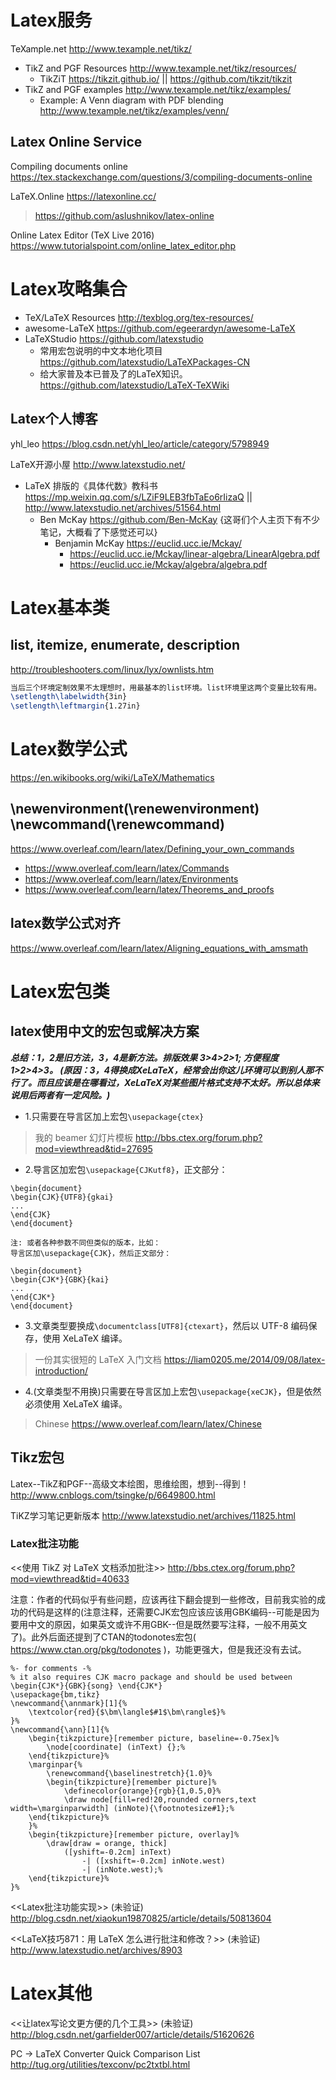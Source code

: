
# Latex服务

TeXample.net http://www.texample.net/tikz/
- TikZ and PGF Resources http://www.texample.net/tikz/resources/
  * TikZiT https://tikzit.github.io/ || https://github.com/tikzit/tikzit
- TikZ and PGF examples http://www.texample.net/tikz/examples/
  * Example: A Venn diagram with PDF blending http://www.texample.net/tikz/examples/venn/

## Latex Online Service

Compiling documents online https://tex.stackexchange.com/questions/3/compiling-documents-online

LaTeX.Online https://latexonline.cc/
> https://github.com/aslushnikov/latex-online

Online Latex Editor (TeX Live 2016) https://www.tutorialspoint.com/online_latex_editor.php

# Latex攻略集合

- TeX/LaTeX Resources http://texblog.org/tex-resources/
- awesome-LaTeX https://github.com/egeerardyn/awesome-LaTeX
- LaTeXStudio https://github.com/latexstudio
  - 常用宏包说明的中文本地化项目 https://github.com/latexstudio/LaTeXPackages-CN
  - 给大家普及本已普及了的LaTeX知识。 https://github.com/latexstudio/LaTeX-TeXWiki 
  
## Latex个人博客

yhl_leo https://blog.csdn.net/yhl_leo/article/category/5798949

LaTeX开源小屋 http://www.latexstudio.net/
- LaTeX 排版的《具体代数》教科书 https://mp.weixin.qq.com/s/LZiF9LEB3fbTaEo6rIizaQ || http://www.latexstudio.net/archives/51564.html
  * Ben McKay https://github.com/Ben-McKay {这哥们个人主页下有不少笔记，大概看了下感觉还可以}
    + Benjamin McKay https://euclid.ucc.ie/Mckay/
      - https://euclid.ucc.ie/Mckay/linear-algebra/LinearAlgebra.pdf
      - https://euclid.ucc.ie/Mckay/algebra/algebra.pdf

# Latex基本类

## list, itemize, enumerate, description

http://troubleshooters.com/linux/lyx/ownlists.htm

```latex
当后三个环境定制效果不太理想时，用最基本的list环境。list环境里这两个变量比较有用。
\setlength\labelwidth{3in}
\setlength\leftmargin{1.27in}
```

# Latex数学公式

https://en.wikibooks.org/wiki/LaTeX/Mathematics

## \newenvironment(\renewenvironment) \newcommand(\renewcommand)

https://www.overleaf.com/learn/latex/Defining_your_own_commands
- https://www.overleaf.com/learn/latex/Commands
- https://www.overleaf.com/learn/latex/Environments
- https://www.overleaf.com/learn/latex/Theorems_and_proofs

## latex数学公式对齐

https://www.overleaf.com/learn/latex/Aligning_equations_with_amsmath



# Latex宏包类

## latex使用中文的宏包或解决方案

***总结：1，2是旧方法，3，4是新方法。排版效果 3>4>2>1; 方便程度 1>2>4>3。
(原因：3，4得换成XeLaTeX，经常会出你这儿环境可以到别人那不行了。而且应该是在哪看过，XeLaTeX对某些图片格式支持不太好。所以总体来说用后两者有一定风险。)***

- 1.只需要在导言区加上宏包`\usepackage{ctex}`
> 我的 beamer 幻灯片模板 http://bbs.ctex.org/forum.php?mod=viewthread&tid=27695
- 2.导言区加宏包`\usepackage{CJKutf8}`，正文部分：
```
\begin{document}
\begin{CJK}{UTF8}{gkai}
...
\end{CJK}
\end{document}

注: 或者各种参数不同但类似的版本，比如：
导言区加\usepackage{CJK}，然后正文部分：

\begin{document}
\begin{CJK*}{GBK}{kai}
...
\end{CJK*}
\end{document}
```
- 3.文章类型要换成`\documentclass[UTF8]{ctexart}`，然后以 UTF-8 编码保存，使用 XeLaTeX 编译。
> 一份其实很短的 LaTeX 入门文档 https://liam0205.me/2014/09/08/latex-introduction/
- 4.(文章类型不用换)只需要在导言区加上宏包`\usepackage{xeCJK}`，但是依然必须使用 XeLaTeX 编译。
> Chinese https://www.overleaf.com/learn/latex/Chinese


## Tikz宏包

Latex--TikZ和PGF--高级文本绘图，思维绘图，想到--得到！ http://www.cnblogs.com/tsingke/p/6649800.html

TiKZ学习笔记更新版本 http://www.latexstudio.net/archives/11825.html

### Latex批注功能

<<使用 TikZ 对 LaTeX 文档添加批注>>
http://bbs.ctex.org/forum.php?mod=viewthread&tid=40633

注意：作者的代码似乎有些问题，应该再往下翻会提到一些修改，目前我实验的成功的代码是这样的(注意注释，还需要CJK宏包应该应该用GBK编码--可能是因为要用中文的原因，如果英文或许不用GBK--但是既然要写注释，一般不用英文了)。此外后面还提到了CTAN的todonotes宏包( https://www.ctan.org/pkg/todonotes )，功能更强大，但是我还没有去试。

```
%- for comments -% 
% it also requires CJK macro package and should be used between \begin{CJK*}{GBK}{song} \end{CJK*}
\usepackage{bm,tikz}
\newcommand{\annmark}[1]{%
    \textcolor{red}{$\bm\langle$#1$\bm\rangle$}%
}%
\newcommand{\ann}[1]{%
    \begin{tikzpicture}[remember picture, baseline=-0.75ex]%
        \node[coordinate] (inText) {};%
    \end{tikzpicture}%
    \marginpar{%
        \renewcommand{\baselinestretch}{1.0}%
        \begin{tikzpicture}[remember picture]%
            \definecolor{orange}{rgb}{1,0.5,0}%
            \draw node[fill=red!20,rounded corners,text width=\marginparwidth] (inNote){\footnotesize#1};%
    \end{tikzpicture}%
    }%
    \begin{tikzpicture}[remember picture, overlay]%
        \draw[draw = orange, thick]
            ([yshift=-0.2cm] inText)
                -| ([xshift=-0.2cm] inNote.west)
                -| (inNote.west);%
    \end{tikzpicture}%
}%
```

<<Latex批注功能实现>> (未验证)
http://blog.csdn.net/xiaokun19870825/article/details/50813604

<<LaTeX技巧871：用 LaTeX 怎么进行批注和修改？>> (未验证)
http://www.latexstudio.net/archives/8903


# Latex其他

<<让latex写论文更方便的几个工具>> (未验证)
http://blog.csdn.net/garfielder007/article/details/51620626

PC -> LaTeX Converter Quick Comparison List http://tug.org/utilities/texconv/pc2txtbl.html
